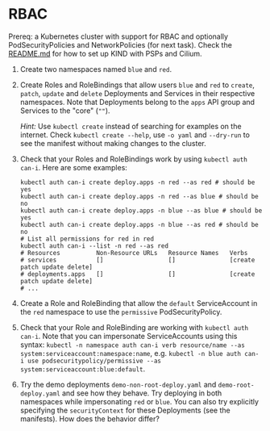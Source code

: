 # RBAC

Prereq: a Kubernetes cluster with support for RBAC and optionally PodSecurityPolicies and NetworkPolicies (for next task).
Check the [README.md](../../README.md) for how to set up KIND with PSPs and Cilium.

1. Create two namespaces named `blue` and `red`.
2. Create Roles and RoleBindings that allow users `blue` and `red` to `create`, `patch`, `update` and `delete` Deployments and Services in their respective namespaces.
   Note that Deployments belong to the `apps` API group and Services to the "core" (`""`).

   *Hint:* Use `kubectl create` instead of searching for examples on the internet.
   Check `kubectl create --help`, use `-o yaml` and `--dry-run` to see the manifest without making changes to the cluster.
3. Check that your Roles and RoleBindings work by using `kubectl auth can-i`.
   Here are some examples:

   ```shell
   kubectl auth can-i create deploy.apps -n red --as red # should be yes
   kubectl auth can-i create deploy.apps -n red --as blue # should be no
   kubectl auth can-i create deploy.apps -n blue --as blue # should be yes
   kubectl auth can-i create deploy.apps -n blue --as red # should be no
   # List all permissions for red in red
   kubectl auth can-i --list -n red --as red
   # Resources          Non-Resource URLs   Resource Names   Verbs
   # services           []                  []               [create patch update delete]
   # deployments.apps   []                  []               [create patch update delete]
   # ...
   ```
4. Create a Role and RoleBinding that allow the `default` ServiceAccount in the `red` namespace to use the `permissive` PodSecurityPolicy.
5. Check that your Role and RoleBinding are working with `kubectl auth can-i`.
   Note that you can impersonate ServiceAccounts using this syntax: `kubectl -n namespace auth can-i verb resource/name --as system:serviceaccount:namespace:name`, e.g. `kubectl -n blue auth can-i use podsecuritypolicy/permissive --as system:serviceaccount:blue:default`.
6. Try the demo deployments `demo-non-root-deploy.yaml` and `demo-root-deploy.yaml` and see how they behave.
   Try deploying in both namespaces while impersonating `red` or `blue`.
   You can also try explicitly specifying the `securityContext` for these Deployments (see the manifests).
   How does the behavior differ?
